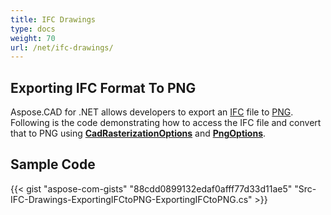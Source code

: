 ```yaml
---
title: IFC Drawings
type: docs
weight: 70
url: /net/ifc-drawings/
---
```


## **Exporting IFC Format To PNG**

Aspose.CAD for .NET allows developers to export an [IFC](https://docs.fileformat.com/cad/ifc/) file to [PNG](https://docs.fileformat.com/image/png/). Following is the code demonstrating how to access the IFC file and convert that to PNG using [**CadRasterizationOptions**](https://apireference.aspose.com/cad/net/aspose.cad.imageoptions/cadrasterizationoptions) and [**PngOptions**](https://apireference.aspose.com/cad/net/aspose.cad.imageoptions/pngoptions).

## Sample Code

{{< gist "aspose-com-gists" "88cdd0899132edaf0afff77d33d11ae5" "Src-IFC-Drawings-ExportingIFCtoPNG-ExportingIFCtoPNG.cs" >}}
